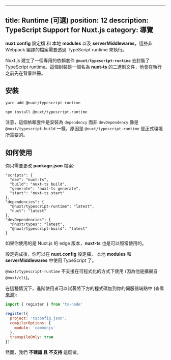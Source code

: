 
---
title: Runtime (可選)
position: 12
description: TypeScript Support for Nuxt.js
category: 導覽
---

**nuxt.config** 設定檔 和 本地 **modules** 以及 **serverMiddlewares**，這些非 Webpack 編譯的檔案需要透過 TypeScript runtime 來執行。

Nuxt.js 建立了一個專用的依賴套件 **`@nuxt/typescript-runtime`** 去封裝了 TypeScript runtime。這個封裝是一個名為 **nuxt-ts** 的二進制文件，他會在執行之前先在背景註冊。

## 安裝

<code-group>
<code-block label="Yarn" active>

```sh
yarn add @nuxt/typescript-runtime
```

</code-block>
<code-block label="NPM">

```sh
npm install @nuxt/typescript-runtime
```

</code-block>
</code-group>

<alert type="info">

注意，這個依賴套件是安裝為 `dependency` 而非 `devDependency` 像是 `@nuxt/typescript-build` 一樣，原因是 `@nuxt/typescript-runtime` 是正式環境所需要的。

</alert>

## 如何使用

你只需要更改 **package.json** 檔案:

```json{2-5}
"scripts": {
  "dev": "nuxt-ts",
  "build": "nuxt-ts build",
  "generate": "nuxt-ts generate",
  "start": "nuxt-ts start"
},
"dependencies": {
  "@nuxt/typescript-runtime": "latest",
  "nuxt": "latest"
},
"devDependencies": {
  "@nuxt/types": "latest",
  "@nuxt/typescript-build": "latest"
}
```

<alert type="info">

如果你使用的是 Nuxt.js 的 edge 版本，**nuxt-ts** 也是可以照常使用的。

</alert>

設定完成後，你可以在 **nuxt.config** 設定檔， 本地 **modules** 和 **serverMiddlewares** 中使用 TypeScript 了。

<alert type="warning">


`@nuxt/typescript-runtime` 不支援在可程式化的方式下使用 (因為他是擴展自 `@nuxt/cli`)。

在這種情況下，進階使用者可以試著將下方的程式碼加到你的伺服器端點中 (查看 [來源](https://github.com/nuxt/typescript/blob/master/packages/typescript-runtime/src/index.ts)):

```js
import { register } from 'ts-node'

register({
  project: 'tsconfig.json',
  compilerOptions: {
    module: 'commonjs'
  },
  transpileOnly: true
})
```

然而，我們 **不建議 且 不支持** 這麼做。

</alert>


